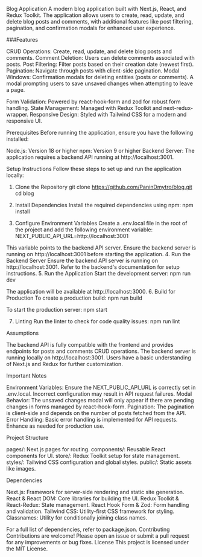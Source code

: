 Blog Application
A modern blog application built with Next.js, React, and Redux Toolkit. The application allows users to create, read, update, and delete blog posts and comments, with additional features like post filtering, pagination, and confirmation modals for enhanced user experience.

###Features

CRUD Operations: Create, read, update, and delete blog posts and comments.
Comment Deletion: Users can delete comments associated with posts.
Post Filtering: Filter posts based on their creation date (newest first).
Pagination: Navigate through posts with client-side pagination.
Modal Windows:
Confirmation modals for deleting entities (posts or comments).
A modal prompting users to save unsaved changes when attempting to leave a page.


Form Validation: Powered by react-hook-form and zod for robust form handling.
State Management: Managed with Redux Toolkit and next-redux-wrapper.
Responsive Design: Styled with Tailwind CSS for a modern and responsive UI.

Prerequisites
Before running the application, ensure you have the following installed:

Node.js: Version 18 or higher
npm: Version 9 or higher
Backend Server: The application requires a backend API running at http://localhost:3001.

Setup Instructions
Follow these steps to set up and run the application locally:
1. Clone the Repository
git clone https://github.com/PaninDmytro/blog.git
cd blog

2. Install Dependencies
Install the required dependencies using npm:
npm install

3. Configure Environment Variables
Create a .env.local file in the root of the project and add the following environment variable:
NEXT_PUBLIC_API_URL=http://localhost:3001

This variable points to the backend API server. Ensure the backend server is running on http://localhost:3001 before starting the application.
4. Run the Backend Server
Ensure the backend API server is running on http://localhost:3001. Refer to the backend's documentation for setup instructions.
5. Run the Application
Start the development server:
npm run dev

The application will be available at http://localhost:3000.
6. Build for Production
To create a production build:
npm run build

To start the production server:
npm start

7. Linting
Run the linter to check for code quality issues:
npm run lint

Assumptions

The backend API is fully compatible with the frontend and provides endpoints for posts and comments CRUD operations.
The backend server is running locally on http://localhost:3001.
Users have a basic understanding of Next.js and Redux for further customization.

Important Notes

Environment Variables: Ensure the NEXT_PUBLIC_API_URL is correctly set in .env.local. Incorrect configuration may result in API request failures.
Modal Behavior: The unsaved changes modal will only appear if there are pending changes in forms managed by react-hook-form.
Pagination: The pagination is client-side and depends on the number of posts fetched from the API.
Error Handling: Basic error handling is implemented for API requests. Enhance as needed for production use.

Project Structure

pages/: Next.js pages for routing.
components/: Reusable React components for UI.
store/: Redux Toolkit setup for state management.
styles/: Tailwind CSS configuration and global styles.
public/: Static assets like images.

Dependencies

Next.js: Framework for server-side rendering and static site generation.
React & React DOM: Core libraries for building the UI.
Redux Toolkit & React-Redux: State management.
React Hook Form & Zod: Form handling and validation.
Tailwind CSS: Utility-first CSS framework for styling.
Classnames: Utility for conditionally joining class names.

For a full list of dependencies, refer to package.json.
Contributing
Contributions are welcome! Please open an issue or submit a pull request for any improvements or bug fixes.
License
This project is licensed under the MIT License.

